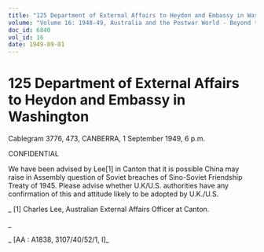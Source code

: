 ```yaml
---
title: "125 Department of External Affairs to Heydon and Embassy in Washington"
volume: "Volume 16: 1948-49, Australia and the Postwar World - Beyond the Region"
doc_id: 6840
vol_id: 16
date: 1949-09-01
---
```


# 125 Department of External Affairs to Heydon and Embassy in Washington

Cablegram 3776, 473, CANBERRA, 1 September 1949, 6 p.m.

CONFIDENTIAL

We have been advised by Lee[1] in Canton that it is possible China may raise in Assembly question of Soviet breaches of Sino-Soviet Friendship Treaty of 1945. Please advise whether U.K/U.S. authorities have any confirmation of this and attitude likely to be adopted by U.K./U.S.

_ [1] Charles Lee, Australian External Affairs Officer at Canton.

_

_ [AA : A1838, 3107/40/52/1, I]_
